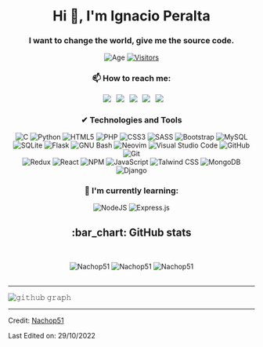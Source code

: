 <h1 align="center">Hi 👋, I'm Ignacio Peralta</h1>
<h3 align="center">I want to change the world, give me the source code.</h3>

<div align="center">

![Age](https://img.shields.io/badge/age-19-blue?style=for-the-badge)
[![Visitors](https://api.visitorbadge.io/api/visitors?path=https%3A%2F%2Fgithub.com%2FNachop51%2F&label=Profile%20views&labelColor=%23d9e3f0&countColor=%23f47373)](https://visitorbadge.io/status?path=https%3A%2F%2Fgithub.com%2FNachop51%2F)

</div>
 
<h3 align="center"> 📫 How to reach me: </h3>

<div align="center">

&ensp;[<img src="https://img.shields.io/badge/Gmail-D14836?style=for-the-badge&logo=gmail&logoColor=white" />](mailto:nachoperalta0@gmail.com)
&ensp;[<img src="https://img.shields.io/badge/linkedin-%230077B5.svg?style=for-the-badge&logo=linkedin&logoColor=white" />](https://www.linkedin.com/in/ignacio-peralta-576a72226/)
&ensp;[<img src="https://img.shields.io/badge/Twitter-%231DA1F2.svg?style=for-the-badge&logo=Twitter&logoColor=white" />](https://twitter.com/inach0f)
&ensp;[<img src="https://img.shields.io/badge/Instagram-%23E4405F.svg?style=for-the-badge&logo=Instagram&logoColor=white" />](https://www.instagram.com/nachop51/)
&ensp;[<img src="https://img.shields.io/badge/github-%23121011.svg?style=for-the-badge&logo=github&logoColor=white">](https://github.com/Nachop51/)

</div>
 
<h3 align="center"> ✔ Technologies and Tools </h3>

<div align="center">
 
![C](https://img.shields.io/badge/c-%2300599C.svg?style=for-the-badge&logo=c&logoColor=white)
![Python](https://img.shields.io/badge/python-3670A0?style=for-the-badge&logo=python&logoColor=ffdd54)
![HTML5](https://img.shields.io/badge/html5-%23E34F26.svg?style=for-the-badge&logo=html5&logoColor=white)
![PHP](https://img.shields.io/badge/php-%23777BB4.svg?style=for-the-badge&logo=php&logoColor=white)
![CSS3](https://img.shields.io/badge/css3-%231572B6.svg?style=for-the-badge&logo=css3&logoColor=white)
![SASS](https://img.shields.io/badge/Sass-CC6699?style=for-the-badge&logo=sass&logoColor=white)
![Bootstrap](https://img.shields.io/badge/bootstrap-%23563D7C.svg?style=for-the-badge&logo=bootstrap&logoColor=white)
![MySQL](https://img.shields.io/badge/mysql-%2300f.svg?style=for-the-badge&logo=mysql&logoColor=white)
<br />
![SQLite](https://img.shields.io/badge/sqlite-%2307405e.svg?style=for-the-badge&logo=sqlite&logoColor=white)
![Flask](https://img.shields.io/badge/Flask-000000?style=for-the-badge&logo=flask&logoColor=white)
![GNU Bash](https://img.shields.io/badge/GNU%20Bash-4EAA25?style=for-the-badge&logo=GNU%20Bash&logoColor=white)
![Neovim](https://img.shields.io/badge/NeoVim-%2357A143.svg?&style=for-the-badge&logo=neovim&logoColor=white)
![Visual Studio Code](https://img.shields.io/badge/Visual%20Studio%20Code-0078d7.svg?style=for-the-badge&logo=visual-studio-code&logoColor=white)
![GitHub](https://img.shields.io/badge/github-%23121011.svg?style=for-the-badge&logo=github&logoColor=white)
![Git](https://img.shields.io/badge/git-%23F05033.svg?style=for-the-badge&logo=git&logoColor=white)
<br />
![Redux](https://img.shields.io/badge/Redux-593D88?style=for-the-badge&logo=redux&logoColor=white)
![React](https://img.shields.io/badge/react-%2320232a.svg?style=for-the-badge&logo=react&logoColor=%2361DAFB)
![NPM](https://img.shields.io/badge/NPM-%23000000.svg?style=for-the-badge&logo=npm&logoColor=white)
![JavaScript](https://img.shields.io/badge/javascript-%23323330.svg?style=for-the-badge&logo=javascript&logoColor=%23F7DF1E)
![Talwind CSS](https://img.shields.io/badge/Tailwind_CSS-38B2AC?style=for-the-badge&logo=tailwind-css&logoColor=white)
![MongoDB](https://img.shields.io/badge/MongoDB-%234ea94b.svg?style=for-the-badge&logo=mongodb&logoColor=white)
![Django](https://img.shields.io/badge/Django-092E20?style=for-the-badge&logo=django&logoColor=green)

</div>
 
<h3 align="center"> 🌱 I'm currently learning: </h3>

<div align="center">
 
![NodeJS](https://img.shields.io/badge/node.js-6DA55F?style=for-the-badge&logo=node.js&logoColor=white)
![Express.js](https://img.shields.io/badge/express.js-%23404d59.svg?style=for-the-badge&logo=express&logoColor=%2361DAFB)

</div>
 
<h2 align="center"> :bar_chart: GitHub stats </h2>
 <br />
<p align="center">
 <img src="https://github-readme-stats.vercel.app/api?username=Nachop51&show_icons=true&count_private=true&theme=darcula&hide_border=true&hide=issues,contribs&bg_color=00000000"  alt="Nachop51" />
 <img src="https://github-readme-stats.vercel.app/api/top-langs/?username=Nachop51&layout=compact&hide_border=true&theme=darcula&bg_color=00000000&langs_count=6&hide=jupyter%20notebook,tex,css,php" alt="Nachop51" />
 <img src="https://github-readme-streak-stats.herokuapp.com?user=Nachop51&theme=darcula&hide_border=true&background=FFFFFF00" alt="Nachop51" />
 <br />
 <br />
</p>

------

![𝚐𝚒𝚝𝚑𝚞𝚋 𝚐𝚛𝚊𝚙𝚑](https://activity-graph.herokuapp.com/graph?username=Nachop51&theme=gruvbox&hide_border=true&area=true)

------
Credit: [Nachop51](https://github.com/Nachop51)

Last Edited on: 29/10/2022
